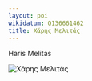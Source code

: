 ```yaml
---
layout: poi
wikidatum: Q136661462
title: Χάρης Μελιτάς  
---
```


Haris Melitas

![Χάρης Μελιτάς ](https://pen-greece.org/wp-content/uploads/2022/09/melitas-257x300.jpg)

